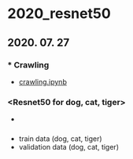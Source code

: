 # 2020_resnet50


## 2020. 07. 27


### * Crawling
- [crawling.ipynb](https://github.com/boahchoi/2020_resnet50/blob/master/crawling.ipynb)


### <Resnet50 for dog, cat, tiger>
- []()


### <data>
- train data (dog, cat, tiger)
- validation data (dog, cat, tiger)
